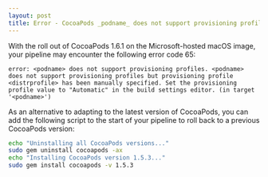 ```yaml
---
layout: post
title: Error - CocoaPods _podname_ does not support provisioning profiles
---
```


With the roll out of CocoaPods 1.6.1 on the Microsoft-hosted macOS image, your pipeline may encounter the following error code 65:

```error: <podname> does not support provisioning profiles. <podname> does not support provisioning profiles but provisioning profile <distrprofile> has been manually specified. Set the provisioning profile value to "Automatic" in the build settings editor. (in target '<podname>')```

As an alternative to adapting to the latest version of CocoaPods, you can add the following script to the start of your pipeline to roll back to a previous CocoaPods version:

```bash
echo "Uninstalling all CocoaPods versions..."
sudo gem uninstall cocoapods -ax
echo "Installing CocoaPods version 1.5.3..."
sudo gem install cocoapods -v 1.5.3
```
